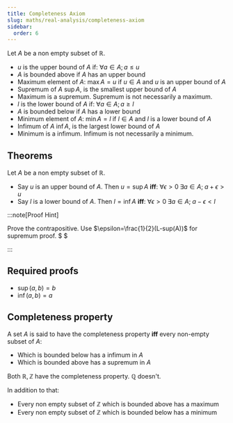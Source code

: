 ```yaml
---
title: Completeness Axiom
slug: maths/real-analysis/completeness-axiom
sidebar:
  order: 6
---
```


Let $A$ be a non empty subset of $\mathbb{R}$.

- $u$ is the upper bound of $A$ if: $\forall a\in A;a\le u$
- $A$ is bounded above if $A$ has an upper bound
- Maximum element of $A$: $\max{A} = u$ if $u\in A$ and $u$ is an upper bound of
  $A$
- Supremum of $A$ $\sup{A}$, is the smallest upper bound of $A$
- Maximum is a supremum. Supremum is not necessarily a maximum.
- $l$ is the lower bound of $A$ if: $\forall a\in A;a\ge l$
- $A$ is bounded below if $A$ has a lower bound
- Minimum element of $A$: $\min{A} = l$ if $l\in A$ and $l$ is a lower bound of
  $A$
- Infimum of $A$ $\inf{A}$, is the largest lower bound of $A$
- Minimum is a infimum. Infimum is not necessarily a minimum.

## Theorems

Let $A$ be a non empty subset of $\mathbb{R}$.

- Say $u$ is an upper bound of $A$. Then $u= \sup A$ **iff**:
  $\forall \epsilon \gt 0\;\exists a \in A;\;a + \epsilon \gt u$
- Say $l$ is a lower bound of $A$. Then $l= \inf A$ **iff**:
  $\forall \epsilon \gt 0\;\exists a \in A;\;a - \epsilon \lt l$

:::note[Proof Hint]

Prove the contrapositive. Use $\epsilon=\frac{1}{2}(L-sup(A))$ for supremum
proof. $ $

:::

## Required proofs

- $\sup(a,b)=b$
- $\inf(a,b)=a$

## Completeness property

A set $A$ is said to have the completeness property **iff** every non-empty
subset of $A$:

- Which is bounded below has a infimum in $A$
- Which is bounded above has a supremum in $A$

Both $\mathbb{R}, \mathbb{Z}$ have the completeness property. $\mathbb{Q}$
doesn't.

In addition to that:

- Every non empty subset of $\mathbb{Z}$ which is bounded above has a maximum
- Every non empty subset of $\mathbb{Z}$ which is bounded below has a minimum
